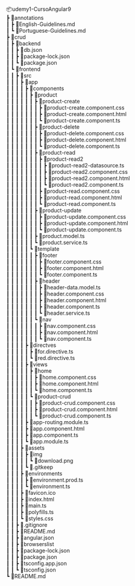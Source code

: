 📦udemy1-CursoAngular9  
 ┣ 📂annotations  
 ┃ ┣ 📜English-Guidelines.md  
 ┃ ┗ 📜Portuguese-Guidelines.md  
 ┣ 📂crud  
 ┃ ┣ 📂backend  
 ┃ ┃ ┣ 📜db.json  
 ┃ ┃ ┣ 📜package-lock.json  
 ┃ ┃ ┗ 📜package.json  
 ┃ ┗ 📂frontend  
 ┃ ┃ ┣ 📂src  
 ┃ ┃ ┃ ┣ 📂app  
 ┃ ┃ ┃ ┃ ┣ 📂components  
 ┃ ┃ ┃ ┃ ┃ ┣ 📂product  
 ┃ ┃ ┃ ┃ ┃ ┃ ┣ 📂product-create  
 ┃ ┃ ┃ ┃ ┃ ┃ ┃ ┣ 📜product-create.component.css  
 ┃ ┃ ┃ ┃ ┃ ┃ ┃ ┣ 📜product-create.component.html  
 ┃ ┃ ┃ ┃ ┃ ┃ ┃ ┗ 📜product-create.component.ts  
 ┃ ┃ ┃ ┃ ┃ ┃ ┣ 📂product-delete  
 ┃ ┃ ┃ ┃ ┃ ┃ ┃ ┣ 📜product-delete.component.css  
 ┃ ┃ ┃ ┃ ┃ ┃ ┃ ┣ 📜product-delete.component.html  
 ┃ ┃ ┃ ┃ ┃ ┃ ┃ ┗ 📜product-delete.component.ts  
 ┃ ┃ ┃ ┃ ┃ ┃ ┣ 📂product-read  
 ┃ ┃ ┃ ┃ ┃ ┃ ┃ ┣ 📂product-read2  
 ┃ ┃ ┃ ┃ ┃ ┃ ┃ ┃ ┣ 📜product-read2-datasource.ts  
 ┃ ┃ ┃ ┃ ┃ ┃ ┃ ┃ ┣ 📜product-read2.component.css  
 ┃ ┃ ┃ ┃ ┃ ┃ ┃ ┃ ┣ 📜product-read2.component.html  
 ┃ ┃ ┃ ┃ ┃ ┃ ┃ ┃ ┗ 📜product-read2.component.ts  
 ┃ ┃ ┃ ┃ ┃ ┃ ┃ ┣ 📜product-read.component.css  
 ┃ ┃ ┃ ┃ ┃ ┃ ┃ ┣ 📜product-read.component.html  
 ┃ ┃ ┃ ┃ ┃ ┃ ┃ ┗ 📜product-read.component.ts  
 ┃ ┃ ┃ ┃ ┃ ┃ ┣ 📂product-update  
 ┃ ┃ ┃ ┃ ┃ ┃ ┃ ┣ 📜product-update.component.css  
 ┃ ┃ ┃ ┃ ┃ ┃ ┃ ┣ 📜product-update.component.html  
 ┃ ┃ ┃ ┃ ┃ ┃ ┃ ┗ 📜product-update.component.ts  
 ┃ ┃ ┃ ┃ ┃ ┃ ┣ 📜product.model.ts  
 ┃ ┃ ┃ ┃ ┃ ┃ ┗ 📜product.service.ts  
 ┃ ┃ ┃ ┃ ┃ ┗ 📂template  
 ┃ ┃ ┃ ┃ ┃ ┃ ┣ 📂footer  
 ┃ ┃ ┃ ┃ ┃ ┃ ┃ ┣ 📜footer.component.css  
 ┃ ┃ ┃ ┃ ┃ ┃ ┃ ┣ 📜footer.component.html  
 ┃ ┃ ┃ ┃ ┃ ┃ ┃ ┗ 📜footer.component.ts  
 ┃ ┃ ┃ ┃ ┃ ┃ ┣ 📂header  
 ┃ ┃ ┃ ┃ ┃ ┃ ┃ ┣ 📜header-data.model.ts  
 ┃ ┃ ┃ ┃ ┃ ┃ ┃ ┣ 📜header.component.css  
 ┃ ┃ ┃ ┃ ┃ ┃ ┃ ┣ 📜header.component.html  
 ┃ ┃ ┃ ┃ ┃ ┃ ┃ ┣ 📜header.component.ts  
 ┃ ┃ ┃ ┃ ┃ ┃ ┃ ┗ 📜header.service.ts  
 ┃ ┃ ┃ ┃ ┃ ┃ ┗ 📂nav  
 ┃ ┃ ┃ ┃ ┃ ┃ ┃ ┣ 📜nav.component.css  
 ┃ ┃ ┃ ┃ ┃ ┃ ┃ ┣ 📜nav.component.html  
 ┃ ┃ ┃ ┃ ┃ ┃ ┃ ┗ 📜nav.component.ts  
 ┃ ┃ ┃ ┃ ┣ 📂directves  
 ┃ ┃ ┃ ┃ ┃ ┣ 📜for.directive.ts  
 ┃ ┃ ┃ ┃ ┃ ┗ 📜red.directive.ts  
 ┃ ┃ ┃ ┃ ┣ 📂views  
 ┃ ┃ ┃ ┃ ┃ ┣ 📂home  
 ┃ ┃ ┃ ┃ ┃ ┃ ┣ 📜home.component.css  
 ┃ ┃ ┃ ┃ ┃ ┃ ┣ 📜home.component.html  
 ┃ ┃ ┃ ┃ ┃ ┃ ┗ 📜home.component.ts  
 ┃ ┃ ┃ ┃ ┃ ┗ 📂product-crud  
 ┃ ┃ ┃ ┃ ┃ ┃ ┣ 📜product-crud.component.css  
 ┃ ┃ ┃ ┃ ┃ ┃ ┣ 📜product-crud.component.html  
 ┃ ┃ ┃ ┃ ┃ ┃ ┗ 📜product-crud.component.ts  
 ┃ ┃ ┃ ┃ ┣ 📜app-routing.module.ts  
 ┃ ┃ ┃ ┃ ┣ 📜app.component.html  
 ┃ ┃ ┃ ┃ ┣ 📜app.component.ts  
 ┃ ┃ ┃ ┃ ┗ 📜app.module.ts  
 ┃ ┃ ┃ ┣ 📂assets  
 ┃ ┃ ┃ ┃ ┣ 📂img  
 ┃ ┃ ┃ ┃ ┃ ┗ 📜download.png  
 ┃ ┃ ┃ ┃ ┗ 📜.gitkeep  
 ┃ ┃ ┃ ┣ 📂environments  
 ┃ ┃ ┃ ┃ ┣ 📜environment.prod.ts  
 ┃ ┃ ┃ ┃ ┗ 📜environment.ts  
 ┃ ┃ ┃ ┣ 📜favicon.ico  
 ┃ ┃ ┃ ┣ 📜index.html  
 ┃ ┃ ┃ ┣ 📜main.ts  
 ┃ ┃ ┃ ┣ 📜polyfills.ts  
 ┃ ┃ ┃ ┗ 📜styles.css  
 ┃ ┃ ┣ 📜.gitignore  
 ┃ ┃ ┣ 📜README.md  
 ┃ ┃ ┣ 📜angular.json  
 ┃ ┃ ┣ 📜browserslist  
 ┃ ┃ ┣ 📜package-lock.json  
 ┃ ┃ ┣ 📜package.json  
 ┃ ┃ ┣ 📜tsconfig.app.json   
 ┃ ┃ ┗ 📜tsconfig.json  
 ┗ 📜README.md  